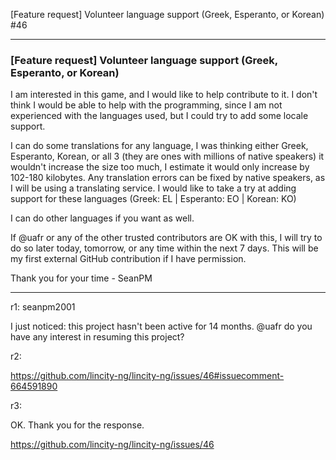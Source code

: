 [Feature request] Volunteer language support (Greek, Esperanto, or Korean) #46 

***

### [Feature request] Volunteer language support (Greek, Esperanto, or Korean)

I am interested in this game, and I would like to help contribute to it. I don't think I would be able to help with the programming, since I am not experienced with the languages used, but I could try to add some locale support.

I can do some translations for any language, I was thinking either Greek, Esperanto, Korean, or all 3 (they are ones with millions of native speakers) it wouldn't increase the size too much, I estimate it would only increase by 102-180 kilobytes. Any translation errors can be fixed by native speakers, as I will be using a translating service. I would like to take a try at adding support for these languages (Greek: EL | Esperanto: EO | Korean: KO)

I can do other languages if you want as well.

If @uafr or any of the other trusted contributors are OK with this, I will try to do so later today, tomorrow, or any time within the next 7 days. This will be my first external GitHub contribution if I have permission.

Thank you for your time - SeanPM

***

r1: seanpm2001

I just noticed: this project hasn't been active for 14 months. @uafr do you have any interest in resuming this project?

r2: 

https://github.com/lincity-ng/lincity-ng/issues/46#issuecomment-664591890

r3:

OK. Thank you for the response.

https://github.com/lincity-ng/lincity-ng/issues/46
